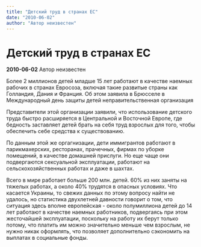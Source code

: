 ```yaml
---
title: "Детский труд в странах ЕС"
date: "2010-06-02"
author: "Автор неизвестен"
---
```


# Детский труд в странах ЕС

**2010-06-02** Автор неизвестен

Более 2 миллионов детей младше 15 лет работают в качестве наемных рабочих в странах Евросоза, включая такие развитые страны как Голландия, Дания и Франция. Об этом заявила в Брюсселе в Международный день защиты детей неправительственная организация

Представители этой организации заявили, что использование детского труда быстро расширяется в Центральной и Восточной Европе, где бедность заставляет детей брать на себя труд взрослых для того, чтобы обеспечить себе средства к существованию.

По данным этой же оргагнизации, дети иммигрантов работают в парикмахерских, ресторанах, прачечных, фирмах по уборке помещений, в качестве домашней прислуги. Но еще чаще они подвергаются сексуальной эксплуатации, работают на сельскохозяйственных работах и даже в шахтах.

Всего в мире работает больше 200 млн. детей. 60% из них заняты на тяжелых работах, а около 40% трудятся в опасных условиях. Что касается Украины, то свежих данных по этому вопросу найти не удалось, но статистика двухлетней давности говорит о том, что ситуация здесь вполне европейская - около полумиллиона детей до 14 лет работают в качестве наемных работников, подвергаясь при этом жесточайшей эксплуатации, поскольку на работу их берут только потому, что платить им можно значительно меньше чем взрослым, не нужно никак оформлять, что позволяет дополнительно сэкономить на выплатах в социальные фонды.
